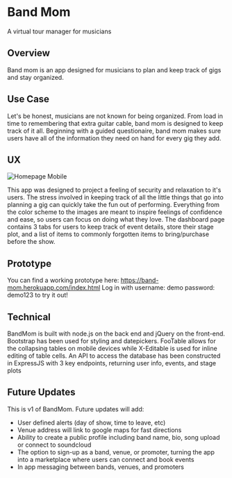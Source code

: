 # Band Mom
A virtual tour manager for musicians

## Overview
Band mom is an app designed for musicians to plan and keep track of gigs and stay organized.

## Use Case
Let's be honest, musicians are not known for being organized. From load in time to remembering that extra guitar cable, band mom is designed to keep track of it all. Beginning with a guided questionaire, band mom makes sure users have all of the information they need on hand for every gig they add.

## UX

![Homepage Mobile](https://cloud.githubusercontent.com/assets/18637588/23318215/5a1df768-fa86-11e6-81f7-eb4818b43c9f.png)

This app was designed to project a feeling of security and relaxation to it's users. The stress involved in keeping track of all the little things that go into planning a gig can quickly take the fun out of performing. Everything from the color scheme to the images are meant to inspire feelings of confidence and ease, so users can focus on doing what they love.
The dashboard page contains 3 tabs for users to keep track of event details, store their stage plot, and a list of items to commonly forgotten items to bring/purchase before the show. 

## Prototype
You can find a working prototype here: https://band-mom.herokuapp.com/index.html
Log in with username: demo password: demo123 to try it out!

## Technical
BandMom is built with node.js on the back end and jQuery on the front-end. Bootstrap has been used for styling and datepickers. FooTable allows for the collapsing tables on mobile devices while X-Editable is used for inline editing of table cells.
An API to access the database has been constructed in ExpressJS with 3 key endpoints, returning user info, events, and stage plots

## Future Updates
This is v1 of BandMom. Future updates will add:

  * User defined alerts (day of show, time to leave, etc)
  * Venue address will link to google maps for fast directions
  * Ability to create a public profile including band name, bio, song upload or connect to soundcloud
  * The option to sign-up as a band, venue, or promoter, turning the app into a marketplace where users can connect and book events
  * In app messaging between bands, venues, and promoters
